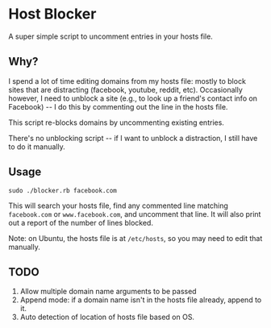 Host Blocker
===========

A super simple script to uncomment entries in your hosts file.

Why?
----

I spend a lot of time editing domains from my hosts file: mostly to block sites that are distracting (facebook, youtube, reddit, etc).
Occasionally however, I need to unblock a site (e.g., to look up a friend's contact info on Facebook) -- I do this by commenting out the line in the hosts file.

This script re-blocks domains by uncommenting existing entries.

There's no unblocking script -- if I want to unblock a distraction, I still have to do it manually.

Usage
-----

    sudo ./blocker.rb facebook.com

This will search your hosts file, find any commented line matching ```facebook.com``` or ```www.facebook.com```, and uncomment that line.
It will also print out a report of the number of lines blocked.

Note: on Ubuntu, the hosts file is at ```/etc/hosts```, so you may need to edit that manually.

TODO
----

  1. Allow multiple domain name arguments to be passed
  2. Append mode: if a domain name isn't in the hosts file already, append to it.
  3. Auto detection of location of hosts file based on OS.
